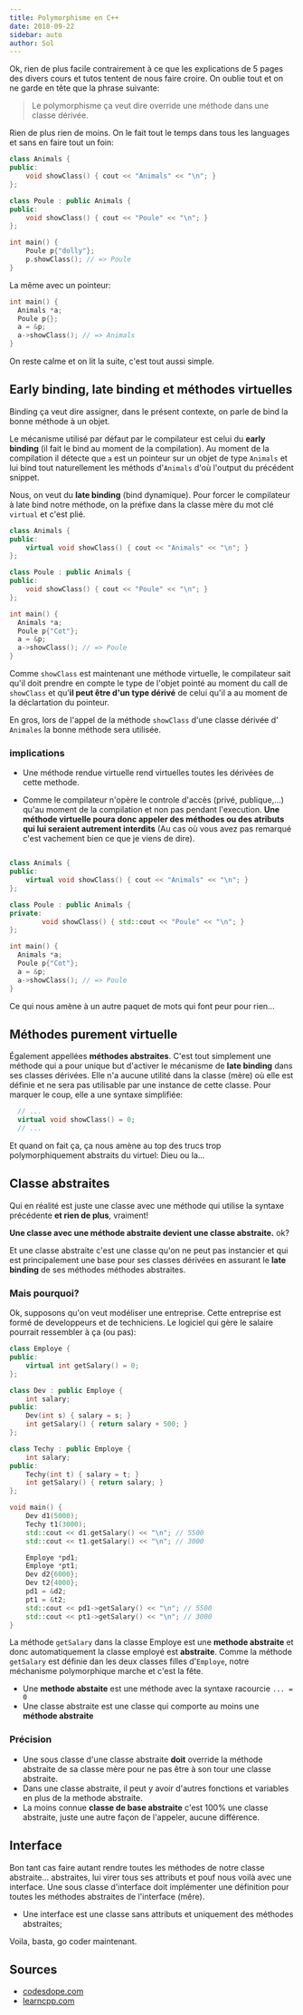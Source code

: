 ```yaml
---
title: Polymorphisme en C++
date: 2018-09-22
sidebar: auto
author: Sol
---
```


Ok, rien de plus facile contrairement à ce que les explications de 5 pages des divers cours et tutos tentent de nous faire croire. On oublie tout et on ne garde en tête que la phrase suivante:

>Le polymorphisme ça veut dire override une méthode dans une classe dérivée.

Rien de plus rien de moins. On le fait tout le temps dans tous les languages et sans en faire tout un foin:

```cpp
class Animals {
public:
    void showClass() { cout << "Animals" << "\n"; }
};

class Poule : public Animals {
public:
    void showClass() { cout << "Poule" << "\n"; }
};

int main() {
    Poule p{"dolly"};
    p.showClass(); // => Poule
}
```


La même avec un pointeur:

```cpp
int main() {
  Animals *a;
  Poule p{};
  a = &p;
  a->showClass(); // => Animals
}
```

On reste calme et on lit la suite, c'est tout aussi simple.


## Early binding, late binding et méthodes virtuelles
Binding ça veut dire assigner, dans le présent contexte, on parle de bind la bonne méthode à un objet.

Le mécanisme utilisé par défaut par le compilateur est celui du **early binding**  (il fait le bind au moment de la compilation). Au moment de la compilation il détecte que `a` est un pointeur sur un objet de type `Animals` et lui bind tout naturellement les méthods d'`Animals` d'où l'output du précédent snippet.

Nous, on veut du **late binding** (bind dynamique). Pour forcer le compilateur à late bind notre méthode, on la préfixe dans la classe mère du mot clé `virtual` et c'est plié.

```cpp
class Animals {
public:
    virtual void showClass() { cout << "Animals" << "\n"; }
};

class Poule : public Animals {
public:
    void showClass() { cout << "Poule" << "\n"; }
};

int main() {
  Animals *a;
  Poule p{"Cot"};
  a = &p;
  a->showClass(); // => Poule
}
```
Comme `showClass` est maintenant une méthode virtuelle, le compilateur sait qu'il doit prendre en compte le type de l'objet  pointé au moment du call de `showClass` et qu'**il peut être d'un type dérivé** de celui qu'il a au moment de la déclartation du pointeur.

En gros, lors de l'appel de la méthode `showClass` d'une classe dérivée d' `Animales` la bonne méthode sera utilisée.

### implications

* Une méthode rendue virtuelle rend virtuelles toutes les dérivées de cette methode.

* Comme le compilateur n'opère le controle d'accès (privé, publique,...) qu'au moment de la compilation et non pas pendant l'execution. **Une méthode virtuelle poura donc appeler des méthodes ou des atributs qui lui seraient autrement interdits** (Au cas où vous avez pas remarqué c'est vachement bien ce que je viens de dire).

```cpp

class Animals {
public:
    virtual void showClass() { cout << "Animals" << "\n"; }
};

class Poule : public Animals {
private:
        void showClass() { std::cout << "Poule" << "\n"; }
};

int main() {
  Animals *a;
  Poule p{"Cot"};
  a = &p;
  a->showClass(); // => Poule
}
```
Ce qui nous amène à un autre paquet de mots qui font peur pour rien...

## Méthodes purement virtuelle
Également appellées **méthodes abstraites**.
C'est tout simplement une méthode qui a pour unique but d'activer le mécanisme de **late binding** dans ses classes dérivées. Elle n'a aucune utilité dans la classe (mère) où elle est définie et ne sera pas utilisable par une instance de cette classe. Pour marquer le coup, elle a une syntaxe simplifiée:

```cpp
  // ...
  virtual void showClass() = 0;
  // ...
```

Et quand on fait ça, ça nous amène au top des trucs trop polymorphiquement abstraits du virtuel: Dieu ou la...

## Classe abstraites
Qui en réalité est juste une classe avec une méthode qui utilise la syntaxe précédente **et rien de plus**, vraiment!

**Une classe avec une méthode abstraite devient une classe abstraite.** ok?

Et une classe abstraite c'est une classe qu'on ne peut pas instancier et qui est principalement une base pour ses classes dérivées en assurant le **late binding** de ses méthodes méthodes abstraites.

### Mais pourquoi?
Ok, supposons qu'on veut modéliser une entreprise. Cette entreprise est formé de developpeurs et de techniciens. Le logiciel qui gère le salaire pourrait ressembler à ça (ou pas):

```cpp
class Employe {
public:
    virtual int getSalary() = 0;
};

class Dev : public Employe {
    int salary;
public:
    Dev(int s) { salary = s; }
    int getSalary() { return salary + 500; }
};

class Techy : public Employe {
    int salary;
public:
    Techy(int t) { salary = t; }
    int getSalary() { return salary; }
};
```

```cpp
void main() {
    Dev d1(5000);
    Techy t1(3000);
    std::cout << d1.getSalary() << "\n"; // 5500
    std::cout << t1.getSalary() << "\n"; // 3000

    Employe *pd1;
    Employe *pt1;
    Dev d2{6000};
    Dev t2{4000};
    pd1 = &d2;
    pt1 = &t2;
    std::cout << pd1->getSalary() << "\n"; // 5500
    std::cout << pt1->getSalary() << "\n"; // 3000
}
```
La méthode `getSalary` dans la classe Employe est une **methode abstraite** et donc automatiquement la classe employé est **abstraite**. Comme la méthode `getSalary` est définie dan les deux classes filles d'`Employe`, notre méchanisme polymorphique marche et c'est la fête.

* Une **methode abstaite** est une méthode avec la syntaxe racourcie `... = 0`
* Une classe abstraite est une classe qui comporte au moins une **méthode abstraite**

### Précision
* Une sous classe d'une classe abstraite **doit** override la méthode abstraite de sa classe mère pour ne pas être à son tour une classe abstraite.
* Dans une classe abstraite, il peut y avoir d'autres fonctions et variables en plus de la methode abstraite.
* La moins connue **classe de base abstraite** c'est 100% une classe abstraite, juste une autre façon de l'appeler, aucune différence.

## Interface
Bon tant cas faire autant rendre toutes les méthodes de notre classe abstraite... abstraites, lui virer tous ses attributs et pouf nous voilà avec une interface. Une sous classe d'interface doit implémenter une définition pour toutes les méthodes abstraites de l'interface (mêre).

* Une interface est une classe sans attributs et uniquement des méthodes abstraites;

Voila, basta, go coder maintenant.

## Sources
* [codesdope.com](https://www.codesdope.com/cpp-virtual-and-abstract/)
* [learncpp.com](https://www.learncpp.com)

